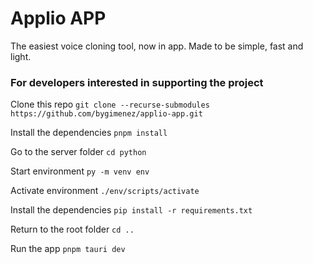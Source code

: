 # Applio APP
The easiest voice cloning tool, now in app. Made to be simple, fast and light.

### For developers interested in supporting the project
Clone this repo
`git clone --recurse-submodules https://github.com/bygimenez/applio-app.git`

Install the dependencies
`pnpm install`

Go to the server folder
`cd python`

Start environment
`py -m venv env`

Activate environment
`./env/scripts/activate`

Install the dependencies
`pip install -r requirements.txt`

Return to the root folder
`cd ..`

Run the app
`pnpm tauri dev`
